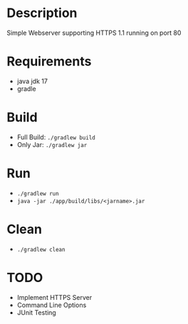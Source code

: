 # Description
Simple Webserver supporting HTTPS 1.1 running on port 80

# Requirements
- java jdk 17
- gradle

# Build
- Full Build: `./gradlew build`
- Only Jar: `./gradlew jar`

# Run
- `./gradlew run`
- `java -jar ./app/build/libs/<jarname>.jar`

# Clean
- `./gradlew clean`

# TODO
- Implement HTTPS Server
- Command Line Options
- JUnit Testing
